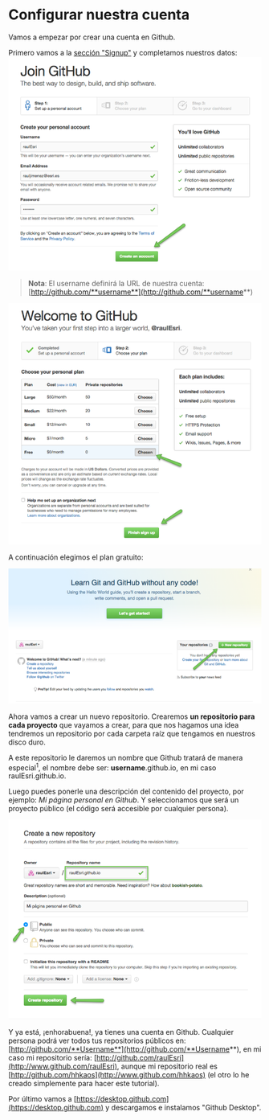# Configurar nuestra cuenta

Vamos a empezar por crear una cuenta en Github.

Primero vamos a la [sección "Signup"](https://github.com/join?source=header-home) y completamos nuestros datos:
[![](../images/github_2.png)](../images/github_2.png)

>  **Nota**: El username definirá la URL de nuestra cuenta: [http://github.com/**username**](http://github.com/**username**)

[![](../images/github_3.png)](../images/github_3.png)

A continuación elegimos el plan gratuito:

[![](../images/github_4.png)](../images/github_4.png)

Ahora vamos a crear un nuevo repositorio. Crearemos **un repositorio para cada proyecto** que vayamos a crear, para que nos hagamos una idea tendremos un repositorio por cada carpeta raíz que tengamos en nuestros disco duro. 

A este repositorio le daremos un nombre que Github tratará de manera especial<sup>1</sup>, el nombre debe ser: **username**.github.io, en mi caso raulEsri.github.io.

Luego puedes ponerle una descripción del contenido del proyecto, por ejemplo: *Mi página personal en Github*. Y seleccionamos que será un proyecto público (el código será accesible por cualquier persona).

[![](../images/github_5.png)](../images/github_5.png)

Y ya está, ¡enhorabuena!, ya tienes una cuenta en Github. Cualquier persona podrá ver todos tus repositorios públicos en: [http://github.com/**Username**](http://github.com/**Username**), en mi caso mi repositorio sería: [http://github.com/raulEsri](http://www.github.com/raulEsri), aunque mi repositorio real es [http://github.com/hhkaos](http://www.github.com/hhkaos) (el otro lo he creado simplemente para hacer este tutorial).

Por último vamos a [https://desktop.github.com](https://desktop.github.com) y descargamos e instalamos "Github Desktop".
